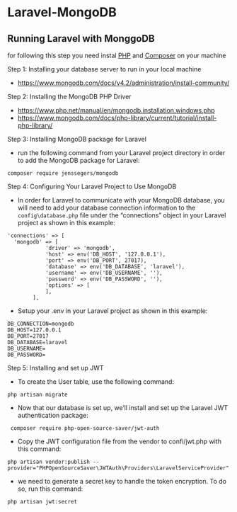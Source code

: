 # Laravel-MongoDB
## Running Laravel with MonggoDB
for following this step you need instal [PHP](https://www.php.net/manual/en/install.php) and [Composer](https://getcomposer.org/download/) on your machine

Step 1: Installing your database server to run in your local machine
- https://www.mongodb.com/docs/v4.2/administration/install-community/

Step 2: Installing the MongoDB PHP Driver
- https://www.php.net/manual/en/mongodb.installation.windows.php
- https://www.mongodb.com/docs/php-library/current/tutorial/install-php-library/

Step 3: Installing MongoDB package for Laravel
- run the following command from your Laravel project directory in order to add the MongoDB package for Laravel:

```
composer require jenssegers/mongodb
```

Step 4: Configuring Your Laravel Project to Use MongoDB
- In order for Laravel to communicate with your MongoDB database, you will need to add your database connection information to the `config\database.php` file under the “connections” object in your Laravel project as shown in this example:
```
'connections' => [
  'mongodb' => [
            'driver' => 'mongodb',
            'host' => env('DB_HOST', '127.0.0.1'),
            'port' => env('DB_PORT', 27017),
            'database' => env('DB_DATABASE', 'laravel'),
            'username' => env('DB_USERNAME', ''),
            'password' => env('DB_PASSWORD', ''),
            'options' => [
            ],
        ],
```
- Setup your .env in your Laravel project as shown in this example:
```
DB_CONNECTION=mongodb
DB_HOST=127.0.0.1
DB_PORT=27017
DB_DATABASE=laravel
DB_USERNAME=
DB_PASSWORD=
```
Step 5: Installing and set up JWT
- To create the User table, use the following command:
```
php artisan migrate
```
- Now that our database is set up, we’ll install and set up the Laravel JWT authentication package:
```
 composer require php-open-source-saver/jwt-auth
```
- Copy the JWT configuration file from the vendor to confi/jwt.php with this command:
```
php artisan vendor:publish --provider="PHPOpenSourceSaver\JWTAuth\Providers\LaravelServiceProvider"
```
- we need to generate a secret key to handle the token encryption. To do so, run this command:
```
php artisan jwt:secret
```
